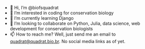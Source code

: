 - 👋 Hi, I’m @biofsquadrat
- 👀 I’m interested in coding for conservation biology
- 🌱 I’m currently learning Django
- 💞️ I’m looking to collaborate on Python, Julia, data science, web development for conservation biologists
- 📫 How to reach me? Well, just send me an email to quadrat@quadrat.bio.br. No social media links as of yet.

<!---
biofsquadrat/biofsquadrat is a ✨ special ✨ repository because its `README.md` (this file) appears on your GitHub profile.
You can click the Preview link to take a look at your changes.
--->
